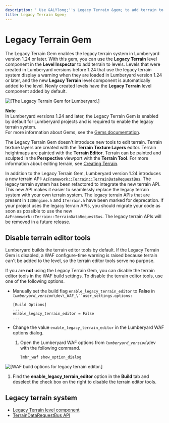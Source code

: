 ```yaml
---
description: ' Use &ALYlong;''s Legacy Terrain &gem; to add terrain to your level. '
title: Legacy Terrain &gem;
---
```

# Legacy Terrain Gem<a name="gems-system-gem-legacy-terrain"></a>

The Legacy Terrain Gem enables the legacy terrain system in Lumberyard version 1\.24 or later\. With this gem, you can use the **Legacy Terrain** level component in the **Level Inspector** to add terrain to levels\. Levels that were created in Lumberyard versions before 1\.24 that use the legacy terrain system display a warning when they are loaded in Lumberyard version 1\.24 or later, and the new **Legacy Terrain** level component is automatically added to the level\. Newly created levels have the **Legacy Terrain** level component added by default\. 

![\[The Legacy Terrain Gem for Lumberyard.\]](/images/userguide/gems/gem-icons/ui-legacy-terrain-gem-1.24.png)

**Note**  
In Lumberyard versions 1\.24 and later, the Legacy Terrain Gem is enabled by default for Lumberyard projects and is required to enable the legacy terrain system\.  
For more information about Gems, see the [Gems documentation](gems-system-gems.md)\.

The Legacy Terrain Gem doesn't introduce new tools to edit terrain\. Terrain texture layers are created with the **Terrain Texture Layers** editor\. Terrain heightmaps are painted with the **Terrain Editor**\. Terrain can be painted and sculpted in the **Perspective** viewport with the **Terrain Tool**\. For more information about editing terrain, see [Creating Terrain](terrain-intro.md)\. 

In addition to the Legacy Terrain Gem, Lumberyard version 1\.24 introduces a new terrain API: [`AzFramework::Terrain::TerrainDataRequestBus`](component-legacy-terrain-api.md)\. The legacy terrain system has been refactored to integrate the new terrain API\. This new API makes it easier to seamlessly replace the legacy terrain system with your own terrain system\. The legacy terrain APIs that are present in `I3DEngine.h` and `ITerrain.h` have been marked for deprecation\. If your project uses the legacy terrain APIs, you should migrate your code as soon as possible to use the new `AzFramework::Terrain::TerrainDataRequestBus`\. The legacy terrain APIs will be removed in a future release\. 

## Disable terrain editor tools<a name="disable-terrain-editor-tools"></a>

Lumberyard builds the terrain editor tools by default\. If the Legacy Terrain Gem is disabled, a WAF configure\-time warning is raised because terrain can't be added to the level, so the terrain editor tools serve no purpose\. 

If you are **not** using the Legacy Terrain Gem, you can disable the terrain editor tools in the WAF build settings\. To disable the terrain editor tools, use one of the following options\. 
+ Manually set the build flag `enable_legacy_terrain_editor` to **False** in *`lumberyard_version`*`\dev\_WAF_\``user_settings.options:` 

  ```
  [Build Options]
  ...
  enable_legacy_terrain_editor = False
  ...
  ```
+ Change the value `enable_legacy_terrain_editor` in the Lumberyard WAF options dialog\. 

  1. Open the Lumberyard WAF options from *`lumberyard_version`*\\dev with the following command\.

     ```
     lmbr_waf show_option_dialog
     ```  
![\[WAF build options for legacy terrain editor.\]](/images/userguide/gems/legacyterrain/ui-enable-legacy-terrain-editor-1.24.png)

  1. Find the **enable\_legacy\_terrain\_editor** option in the **Build** tab and deselect the check box on the right to disable the terrain editor tools\. 

## Legacy terrain system<a name="legacy-terrain-gem-topics"></a>
+ [Legacy Terrain level component](component-legacy-terrain.md)
+ [TerrainDataRequestBus API](component-legacy-terrain-api.md)